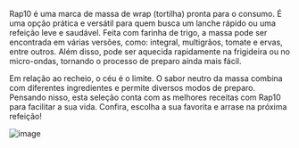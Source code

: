 <html>
<p>
  Rap10 é uma marca de massa de wrap (tortilha) pronta para o consumo. É uma opção prática e versátil para quem busca um lanche rápido ou uma refeição leve e saudável. Feita com farinha de trigo, a massa pode ser encontrada em várias versões, como: integral, multigrãos, tomate e ervas, entre outros. Além disso, pode ser aquecida rapidamente na frigideira ou no micro-ondas, tornando o processo de preparo ainda mais fácil.

Em relação ao recheio, o céu é o limite. O sabor neutro da massa combina com diferentes ingredientes e permite diversos modos de preparo. Pensando nisso, esta seleção conta com as melhores receitas com Rap10 para facilitar a sua vida. Confira, escolha a sua favorita e arrase na próxima refeição!

![image](https://github.com/raulmachad/matematica2/assets/135229505/fd1951dc-4c7c-4e23-b9e7-09fd9d915bd4)

  
</html>
